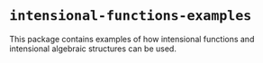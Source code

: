 # `intensional-functions-examples`

This package contains examples of how intensional functions and intensional
algebraic structures can be used.
